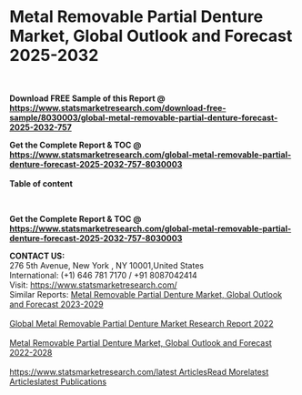 <h1>Metal Removable Partial Denture Market, Global Outlook and Forecast 2025-2032</h1><br/><p><strong>Download FREE Sample of this Report @ <a href="https://www.statsmarketresearch.com/download-free-sample/8030003/global-metal-removable-partial-denture-forecast-2025-2032-757">https://www.statsmarketresearch.com/download-free-sample/8030003/global-metal-removable-partial-denture-forecast-2025-2032-757</a></strong></p><div><b>Get the Complete Report & TOC @ <a href="https://www.statsmarketresearch.com/global-metal-removable-partial-denture-forecast-2025-2032-757-8030003">https://www.statsmarketresearch.com/global-metal-removable-partial-denture-forecast-2025-2032-757-8030003</a></b></div><br><b>Table of content</b><p><br><div><b>Get the Complete Report & TOC @ <a href="https://www.statsmarketresearch.com/global-metal-removable-partial-denture-forecast-2025-2032-757-8030003">https://www.statsmarketresearch.com/global-metal-removable-partial-denture-forecast-2025-2032-757-8030003</a></b></div></p> <b>CONTACT US:</b><br>276 5th Avenue, New York , NY 10001,United States<br>International: (+1) 646 781 7170 / +91 8087042414<br>Visit: <a href="https://www.statsmarketresearch.com/">https://www.statsmarketresearch.com/</a><br>Similar Reports: <a href="https://www.statsmarketresearch.com/global-metal-removable-partial-denture-forecast-2025-2032-757-8030003">Metal Removable Partial Denture Market, Global Outlook and Forecast 2023-2029</a><br/><br/><a href="https://www.statsmarketresearch.com/global-metal-removable-partial-denture-forecast-2025-2032-757-8030003">Global Metal Removable Partial Denture Market Research Report 2022</a><br/><br/><a href="https://www.statsmarketresearch.com/global-metal-removable-partial-denture-forecast-2025-2032-757-8030003">Metal Removable Partial Denture Market, Global Outlook and Forecast 2022-2028</a><br/><br/><a href="https://gyeongbokgung.com">https://www.statsmarketresearch.com/</a><a href="https://hallyeomaritime.com">latest Articles</a><a href="https://jingwansa.com">Read More</a><a href=https://nguoiviet.jp/">latest Articles</a><a href="https://www.intelmarketresearch.com/">latest Publications</a>